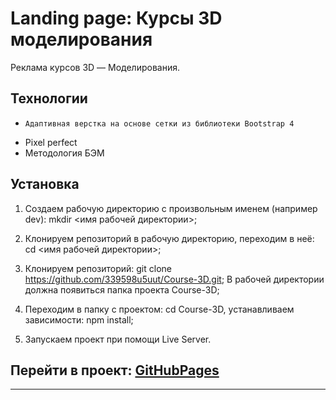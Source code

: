 # Landing page: **Курсы 3D моделирования**

Реклама курсов 3D — Моделирования.

## Технологии

*	  Адаптивная верстка на основе сетки из библиотеки Bootstrap 4
* 	Pixel perfect
* 	Mетодология БЭМ

## Установка

1.	Создаем рабочую директорию с произвольным именем (например dev):
    mkdir <имя рабочей директории>;

2.	Клонируем репозиторий в рабочую директорию, переходим в неё: 
    cd <имя рабочей директории>;

3.	Клонируем репозиторий: git clone https://github.com/339598u5uut/Course-3D.git;
    В рабочей директории должна появиться папка проекта Course-3D;

4.	Переходим в папку с проектом:
    cd Course-3D, устанавливаем зависимости: npm install;

5.	Запускаем проект при помощи Live Server.


## Перейти в проект: [GitHubPages]( https://339598u5uut.github.io/Course-3D/)


***  
